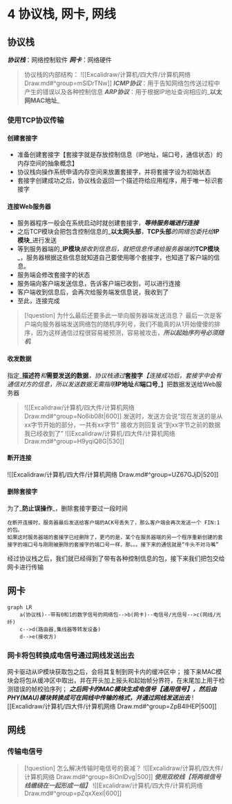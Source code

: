 # 4 协议栈, 网卡, 网线

## 协议栈

_**协议栈**_：网络控制软件 _**网卡**_：网络硬件

> 协议栈的内部结构： !\[\[Excalidraw/计算机/四大件/计算机网络 Draw.md#^group=mSlDrTNw]] _**ICMP协议**_：用于告知网络包传送过程中产生的错误以及各种控制信息 _**ARP协议**_：用于根据IP地址查询相应的_**以太网MAC地址**_

### 使用TCP协议传输

#### 创建套接字

* 准备创建套接字【套接字就是存放控制信息（IP地址，端口号，通信状态）的内存空间的抽象概念】
* 协议栈向操作系统申请内存空间来放置套接字，并将套接字设为初始状态
* 套接字创建成功之后，协议栈会返回一个描述符给应用程序，用于唯一标识套接字

#### 连接Web服务器

* 服务器程序一般会在系统启动时就创建套接字，_**等待服务端进行连接**_
* 之后TCP模块会把包含控制信息的_**以太网头部**_，_**TCP头部**_的网络包委托给_**IP模块**_进行发送
* 等到服务器端的_**IP模块**_接收到信息后，就把信息传递给服务器端的_**TCP模块**_，服务器根据这些信息就知道自己要使用哪个套接字，也知道了客户端的信息。
* 服务端会修改套接字的状态
* 服务端向客户端发送信息，告诉客户端已收到，可以进行连接
* 客户端收到信息后，会再次给服务端发信息说，我收到了
* 至此，连接完成

> \[!question] 为什么最后还要多此一举向服务器端发送消息？ 最后一次是客户端向服务器端发送网络包的随机序列号，我们不能真的从1开始傻傻的排序，因为这样通信过程很容易被预测，容易被攻击，_**所以起始序列号必须随机**_

#### 收发数据

指定_**描述符**_和_**需要发送的数据**_，协议栈通过_**套接字**_【连接成功后，套接字中会有通信对方的信息，所以发送数据无需指明_**IP地址**_和_**端口号**_】把数据发送给Web服务器

> !\[\[Excalidraw/计算机/四大件/计算机网络 Draw.md#^group=No6ib08t|600]] 发送时，发送方会说“现在发送的是从xx字节开始的部分，一共有xx字节” 接收方则回复说“到xx字节之前的数据我已经收到了” !\[\[Excalidraw/计算机/四大件/计算机网络 Draw.md#^group=H9yqiQ8G|530]]

#### 断开连接

!\[\[Excalidraw/计算机/四大件/计算机网络 Draw.md#^group=UZ67GJjD|520]]

#### 删除套接字

为了_**防止误操作**_，删除套接字要过一段时间

```
在断开连接时，服务器最后发送给客户端的ACK号丢失了，那么客户端会再次发送一个 FIN:1的包。
如果这时服务器端的套接字已经删除了，更巧的是，某个在服务器端的另一个程序重新创建的套接字的端口号与刚刚被删除的套接字的端口号一样，那。。。接下来的通信就是“牛头不对马嘴”
```

经过协议栈之后，我们就已经得到了带有各种控制信息的包，接下来我们把包交给网卡进行传输

## 网卡

```mermaid
graph LR
	a(协议栈)--带有0和1的数字信号的网络包-->b(网卡)--电信号/光信号-->c(网线/光纤)
	c-->d(路由器,集线器等转发设备)
	d-->e(接收方)
```

### 网卡将包转换成电信号通过网线发送出去

网卡驱动从IP模块获取包之后，会将其复制到网卡内的缓冲区中； 接下来MAC模块会将包从缓冲区中取出，并在开头加上报头和起始帧分界符，在末尾加上用于检测错误的帧校验序列； _**之后网卡的MAC模块生成电信号【通用信号】，然后由PHY(MAU)模块转换成可在网线中传输的格式，并通过网线发送出去**_ !\[\[Excalidraw/计算机/四大件/计算机网络 Draw.md#^group=ZpB4IHEP|500]]

## 网线

### 传输电信号

> \[!question] 怎么解决传输时电信号的衰减？ !\[\[Excalidraw/计算机/四大件/计算机网络 Draw.md#^group=8iOnlDvg|500]] _**使用双绞线【将两根信号线缠绕在一起形成一组】**_ !\[\[Excalidraw/计算机/四大件/计算机网络 Draw.md#^group=pZqxXexl|600]]
